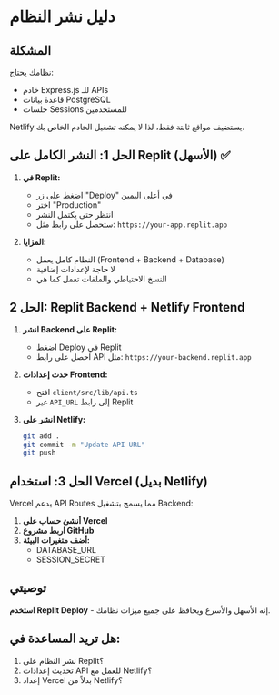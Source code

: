# دليل نشر النظام

## المشكلة
نظامك يحتاج:
- خادم Express.js للـ APIs
- قاعدة بيانات PostgreSQL
- جلسات Sessions للمستخدمين

Netlify يستضيف مواقع ثابتة فقط، لذا لا يمكنه تشغيل الخادم الخاص بك.

## الحل 1: النشر الكامل على Replit (الأسهل) ✅

1. **في Replit:**
   - اضغط على زر "Deploy" في أعلى اليمين
   - اختر "Production" 
   - انتظر حتى يكتمل النشر
   - ستحصل على رابط مثل: `https://your-app.replit.app`

2. **المزايا:**
   - النظام كامل يعمل (Frontend + Backend + Database)
   - لا حاجة لإعدادات إضافية
   - النسخ الاحتياطي والملفات تعمل كما هي

## الحل 2: Replit Backend + Netlify Frontend

1. **انشر Backend على Replit:**
   - اضغط Deploy في Replit
   - احصل على رابط API مثل: `https://your-backend.replit.app`

2. **حدث إعدادات Frontend:**
   - افتح `client/src/lib/api.ts`
   - غير `API_URL` إلى رابط Replit

3. **انشر على Netlify:**
   ```bash
   git add .
   git commit -m "Update API URL"
   git push
   ```

## الحل 3: استخدام Vercel (بديل Netlify)

Vercel يدعم API Routes مما يسمح بتشغيل Backend:

1. **أنشئ حساب على Vercel**
2. **اربط مشروع GitHub**
3. **أضف متغيرات البيئة:**
   - DATABASE_URL
   - SESSION_SECRET

## توصيتي

**استخدم Replit Deploy** - إنه الأسهل والأسرع ويحافظ على جميع ميزات نظامك.

## هل تريد المساعدة في:
1. نشر النظام على Replit؟
2. تحديث إعدادات API للعمل مع Netlify؟
3. إعداد Vercel بدلاً من Netlify؟